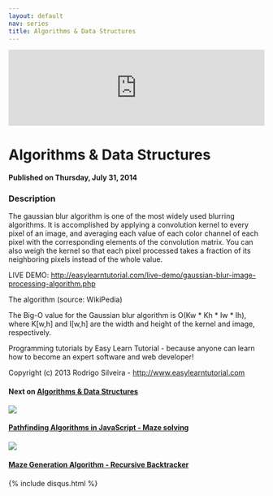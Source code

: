 ```yaml
---
layout: default
nav: series
title: Algorithms & Data Structures
---
```


<div class="container">
    <div class="row mt grid">
        <div class="mt"></div>
        <div class="row" style="margin-bottom: 20px;">
            <div class="col-sm-push-1 col-sm-10 col-md-push-2 col-md-8">
                <div class="video-container">
                    <iframe width="100%" src="https://www.youtube.com/embed/7LW_75E3A1Q" frameborder="0" allowfullscreen></iframe>
                </div>
            </div>
            <div class="clearfix"></div>
            <div class="col-md-8">
                <h1>Algorithms & Data Structures</h1>
                <h4>Published on Thursday, July 31, 2014</h4>
                <h3>Description</h3>
                <p>The gaussian blur algorithm is one of the most widely used blurring algorithms. It is accomplished by applying a convolution kernel to every pixel of an image, and averaging each value of each color channel of each pixel with the corresponding elements of the convolution matrix. You can also weigh the kernel so that each pixel processed takes a fraction of its neighboring pixels instead of the whole value.

LIVE DEMO: http://easylearntutorial.com/live-demo/gaussian-blur-image-processing-algorithm.php

The algorithm (source: WikiPedia)

The Big-O value for the Gaussian blur algorithm is O(Kw * Kh * Iw * Ih), where K[w,h] and I[w,h] are the width and height of the kernel and image, respectively.


Programming tutorials by Easy Learn Tutorial - because anyone can learn how to become an expert software and web developer!

Copyright (c) 2013 Rodrigo Silveira - http://www.easylearntutorial.com</p>
            </div>
            <div class="col-md-4">
                <h4>Next on <a href="/series/algorithms-data-structures">Algorithms & Data Structures</a></h4><div class="row" style="margin-bottom: 20px">
            <div class="col-md-6">
                <a href="/series/algorithms-data-structures/pathfinding-algorithms-in-javascript-maze-solving">
                    <img src="/img/blank.gif" data-echo="https://i.ytimg.com/vi/F6oYjQc_tNM/hqdefault.jpg" class="img-responsive" />
                </a>
            </div>
            <div class="col-md-6">
                <h4>
                    <a href="/series/algorithms-data-structures/pathfinding-algorithms-in-javascript-maze-solving">Pathfinding Algorithms in JavaScript - Maze solving</a>
                </h4>
            </div>
        </div><div class="row" style="margin-bottom: 20px">
            <div class="col-md-6">
                <a href="/series/algorithms-data-structures/maze-generation-algorithm-recursive-backtracker">
                    <img src="/img/blank.gif" data-echo="https://i.ytimg.com/vi/elMXlO28Q1U/hqdefault.jpg" class="img-responsive" />
                </a>
            </div>
            <div class="col-md-6">
                <h4>
                    <a href="/series/algorithms-data-structures/maze-generation-algorithm-recursive-backtracker">Maze Generation Algorithm - Recursive Backtracker</a>
                </h4>
            </div>
        </div>
            </div>
            <div class="col-md-8">
                {% include disqus.html %}
            </div>
        </div>
    </div>
    <div class="row mt grid"></div>
</div>
